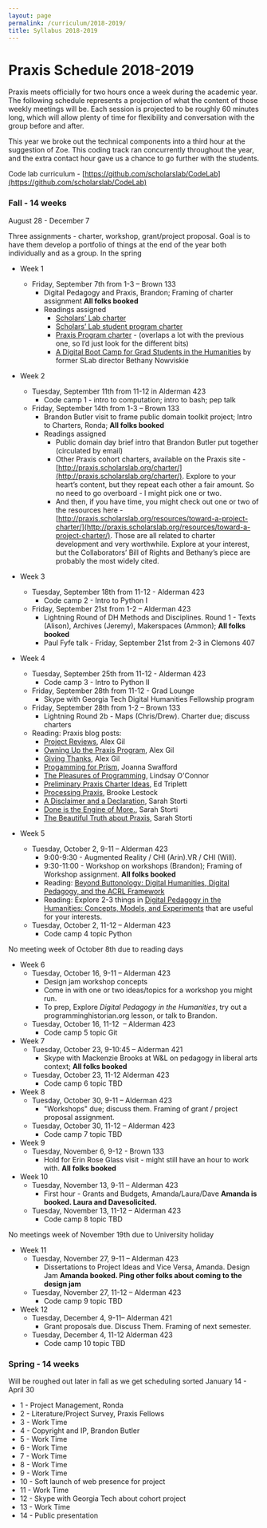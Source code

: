 ```yaml
---
layout: page
permalink: /curriculum/2018-2019/
title: Syllabus 2018-2019
---
```


# Praxis Schedule 2018-2019

Praxis meets officially for two hours once a week during the academic year. The following schedule represents a projection of what the content of those weekly meetings will be. Each session is projected to be roughly 60 minutes long, which will allow plenty of time for flexibility and conversation with the group before and after.

This year we broke out the technical components into a third hour at the suggestion of Zoe. This coding track ran concurrently throughout the year, and the extra contact hour gave us a chance to go further with the students.

Code lab curriculum - [https://github.com/scholarslab/CodeLab](https://github.com/scholarslab/CodeLab)

### Fall - 14 weeks

August 28 - December 7

Three assignments - charter, workshop, grant/project proposal.
Goal is to have them develop a portfolio of things at the end of the year both individually and as a group.
In the spring

* Week 1
  * Friday, September 7th from 1-3 – Brown 133
    * Digital Pedagogy and Praxis, Brandon; Framing of charter assignment **All folks booked**
    * Readings assigned
      * [Scholars’ Lab charter](http://scholarslab.org/about/charter)
      * [Scholars’ Lab student program charter](http://scholarslab.org/student-programs-charter/)
      * [Praxis Program charter](http://praxis.scholarslab.org/charter/) - (overlaps a lot with the previous one, so I’d just look for the different bits)
      * [A Digital Boot Camp for Grad Students in the Humanities](https://www.chronicle.com/article/A-Digital-Boot-Camp-for-Grad/131665/) by former SLab director Bethany Nowviskie
* Week 2
  * Tuesday, September 11th from 11-12 in Alderman 423
    * Code camp 1 - intro to computation; intro to bash; pep talk
  * Friday, September 14th from 1-3 – Brown 133
    * Brandon Butler visit to frame public domain toolkit project; Intro to Charters, Ronda; **All folks booked**
    * Readings assigned
      * Public domain day brief intro that Brandon Butler put together (circulated by email)
      * Other Praxis cohort charters, available on the Praxis site - [http://praxis.scholarslab.org/charter/](http://praxis.scholarslab.org/charter/). Explore to your heart’s content, but they repeat each other a fair amount. So no need to go overboard - I might pick one or two.
      * And then, if you have time, you might check out one or two of the resources here - [http://praxis.scholarslab.org/resources/toward-a-project-charter/](http://praxis.scholarslab.org/resources/toward-a-project-charter/). Those are all related to charter development and very worthwhile. Explore at your interest, but the Collaborators’ Bill of Rights and Bethany’s piece are probably the most widely cited.
    
* Week 3
  * Tuesday, September 18th from 11-12 - Alderman 423
    * Code camp 2 - Intro to Python I
  * Friday, September 21st from 1-2 – Alderman 423
    * Lightning Round of DH Methods and Disciplines. Round 1 - Texts (Alison), Archives (Jeremy), Makerspaces (Ammon);  **All folks booked**
    * Paul Fyfe talk - Friday, September 21st from 2-3 in Clemons 407
* Week 4
  * Tuesday, September 25th from 11-12 - Alderman 423
    * Code camp 3 - Intro to Python II
  * Friday, September 28th from 11-12 - Grad Lounge
    * Skype with Georgia Tech Digital Humanities Fellowship program
  * Friday, September 28th from 1-2 – Brown 133
    * Lightning Round 2b - Maps (Chris/Drew). Charter due; discuss charters 
  * Reading: Praxis blog posts:
    * [Project Reviews](http://scholarslab.org/grad-student-research/project-reviews/), Alex Gil
    * [Owning Up the Praxis Program](http://scholarslab.org/grad-student-research/owning-up-the-praxis-program/), Alex Gil
    * [Giving Thanks](http://scholarslab.org/grad-student-research/giving-thanks/), Alex Gil
    * [Progamming for Prism](http://scholarslab.org/grad-student-research/programming-for-prism/), Joanna Swafford
    * [The Pleasures of Programming](http://scholarslab.org/grad-student-research/the-pleasures-of-programming/), Lindsay O'Connor
    * [Preliminary Praxis Charter Ideas](http://scholarslab.org/grad-student-research/preliminary-praxis-charter-ideas/), Ed Triplett
    * [Processing Praxis](http://scholarslab.org/grad-student-research/processing-praxis/), Brooke Lestock
    * [A Disclaimer and a Declaration](http://scholarslab.org/grad-student-research/a-disclaimer-and-a-declaration/), Sarah Storti
    * [Done is the Engine of More.](http://scholarslab.org/digital-humanities/done-is-the-engine-of-more-2/), Sarah Storti
    * [The Beautiful Truth about Praxis](http://scholarslab.org/grad-student-research/the-beautiful-truth-about-praxis/), Sarah Storti
* Week 5
  * Tuesday, October 2, 9-11 – Alderman 423
    * 9:00-9:30 - Augmented Reality / CHI (Arin).VR / CHI (Will). 
    * 9:30-11:00 - Workshop on workshops (Brandon); Framing of Workshop assignment. **All folks booked**
    * Reading: [Beyond Buttonology: Digital Humanities, Digital Pedagogy, and the ACRL Framework](https://crln.acrl.org/index.php/crlnews/article/view/16833/18427) 
    * Reading: Explore 2-3 things in [Digital Pedagogy in the Humanities: Concepts, Models, and Experiments](https://digitalpedagogy.mla.hcommons.org/) that are useful for your interests.
  * Tuesday, October 2, 11-12 – Alderman 423
    * Code camp 4 topic Python

No meeting week of October 8th due to reading days

* Week 6
  * Tuesday, October 16, 9-11 – Alderman 423
    * Design jam workshop concepts
    * Come in with one or two ideas/topics for a workshop you might run.
    * To prep, Explore _Digital Pedagogy in the Humanities_, try out a programminghistorian.org lesson, or talk to Brandon.
  * Tuesday, October 16, 11-12  – Alderman 423
    * Code camp 5 topic Git
* Week 7
  * Tuesday, October 23, 9-10:45 – Alderman 421 
    * Skype with Mackenzie Brooks at W&L on pedagogy in liberal arts context; **All folks booked** 
  * Tuesday, October 23, 11-12 Alderman 423
    * Code camp 6 topic TBD
* Week 8
  * Tuesday, October 30, 9-11 – Alderman 423
    * "Workshops" due; discuss them. Framing of grant / project proposal assignment.
  * Tuesday, October 30, 11-12 – Alderman 423
    * Code camp 7 topic TBD
* Week 9
  * Tuesday, November 6, 9-12 - Brown 133
    * Hold for Erin Rose Glass visit - might still have an hour to work with. **All folks booked**
* Week 10
  * Tuesday, November 13, 9-11 – Alderman 423
    * First hour - Grants and Budgets, Amanda/Laura/Dave **Amanda is booked. Laura and Davesolicited.**
  * Tuesday, November 13, 11-12 – Alderman 423
    * Code camp 8 topic TBD

No meetings week of November 19th due to University holiday

* Week 11
  * Tuesday, November 27, 9-11 – Alderman 423
    * Dissertations to Project Ideas and Vice Versa, Amanda. Design Jam **Amanda booked. Ping other folks about coming to the design jam**
  * Tuesday, November 27, 11-12 – Alderman 423
    * Code camp 9 topic TBD
* Week 12
  * Tuesday, December 4, 9-11– Alderman 421
    * Grant proposals due. Discuss Them. Framing of next semester.
  * Tuesday, December 4, 11-12 Alderman 423
    * Code camp 10 topic TBD

### Spring - 14 weeks
Will be roughed out later in fall as we get scheduling sorted
January 14 - April 30

* 1 - Project Management, Ronda
* 2 - Literature/Project Survey, Praxis Fellows
* 3 - Work Time
* 4 - Copyright and IP, Brandon Butler
* 5 - Work Time
* 6 - Work Time
* 7 - Work Time
* 8 - Work Time
* 9 - Work Time
* 10 - Soft launch of web presence for project
* 11 - Work Time
* 12 - Skype with Georgia Tech about cohort project
* 13 - Work Time
* 14 - Public presentation

